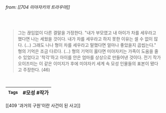 
###### from: [[704 미야자키의 트라우마]]

<br/>

>그는 끊임없이 다른 결말을 가정한다. "내가 부모였고 내 아이가 차를 세우라고 했다면 나는 세웠을 것이다. 내가 차를 세우라고 하지 못한 이유는 셀 수 없이 많다. (...) 그래도 나나 형이 차를 세우라고 말했다면 얼마나 좋았을지 곱씹는다." 
>형의 기억은 조금 다르다. (...) 형의 기억이 옳다면 미야자키는 가족이 도움을 줄 수 있었다고 '착각'하고 아이를 안은 엄마를 상상으로 만들어낸 것이다. 전기 작가 오이즈미는 이 같은 이미지가 후에 미야자키 세계 속 모성 인물들의 표본이 됐다고 주장한다. (46) 

<br/>

| <small> Tags </small> | #모성 #작가  |
| --- | --- |

[[409 '과거의 구원'이란 사건이 된 사고]]